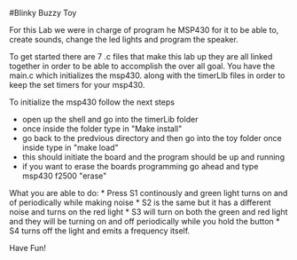 #Blinky Buzzy Toy

For this Lab we were in charge of program he MSP430 for it to be able to,
create sounds, change the led lights and program the speaker.

To get started there are 7 .c files that make this lab up they are all linked
together in order to be able to accomplish the over all goal. You have the
main.c which initializes the msp430. along with the timerLIb files in order to
keep the set timers for your msp430.

To initialize the msp430 follow the next steps
   * open up the shell and go into the timerLib folder
   * once inside the folder type in "Make install"
   * go back to the predvious directory and then go into the toy folder once
   inside type in "make load"
   * this should initiate the board and the program should be up and running
   * if you want to erase the boards programming go ahead and type msp430 f2500
   "erase"

What you are able to do:
     * Press S1 continously and green light turns on and of periodically while
     making noise
     * S2 is the same but it has a different noise and turns on the red light
     * S3 will turn on both the green and red light and they will be turning on
     and off periodically while you hold the button
     * S4 turns off the light and emits a frequency itself.

Have Fun!
